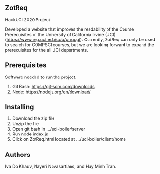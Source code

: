 ZotReq
-
HackUCI 2020 Project

Developed a website that improves the readability of the Course Prerequisites of the University of California Irvine (UCI) (https://www.reg.uci.edu/cob/prrqcgi).
Currently, ZotReq can only be used to search for COMPSCI courses, but we are looking forward to expand the prerequisites for the all UCI departments.

Prerequisites
-
Software needed to run the project.
1. Git Bash: https://git-scm.com/downloads
2. Node: https://nodejs.org/en/download/

Installing
-
1. Download the zip file
2. Unzip the file 
3. Open git bash in .../uci-boiler/server
4. Run node index.js
5. Click on ZotReq.html located at .../uci-boiler/client/home

Authors
-
Iva Do Khauv, Nayeri Novasartians, and Huy Minh Tran.
